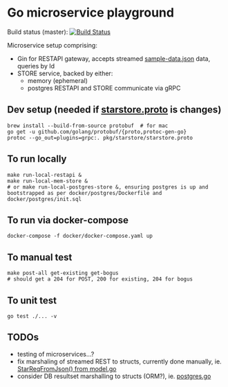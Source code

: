 Go microservice playground
==========================
Build status (master): [![Build Status](https://travis-ci.org/konrads/go-micros.svg?branch=master)](https://travis-ci.org/konrads/go-micros)

Microservice setup comprising:
* Gin for RESTAPI gateway, accepts streamed [sample-data.json](sample-data.json) data, queries by Id
* STORE service, backed by either:
  * memory (ephemeral)
  * postgres
RESTAPI and STORE communicate via gRPC

Dev setup (needed if [starstore.proto](pkg/starstore/starstore.proto) is changes)
---------------------------------------------------------------------------------
```
brew install --build-from-source protobuf  # for mac
go get -u github.com/golang/protobuf/{proto,protoc-gen-go}
protoc --go_out=plugins=grpc:. pkg/starstore/starstore.proto
```

To run locally
--------------
```
make run-local-restapi &
make run-local-mem-store &
# or make run-local-postgres-store &, ensuring postgres is up and bootstrapped as per docker/postgres/Dockerfile and docker/postgres/init.sql
```

To run via docker-compose
-------------------------
```
docker-compose -f docker/docker-compose.yaml up
```

To manual test
--------------
```
make post-all get-existing get-bogus
# should get a 204 for POST, 200 for existing, 204 for bogus
```

To unit test
------------
```
go test ./... -v
```

TODOs
-----
* testing of microservices...?
* fix marshaling of streamed REST to structs, currently done manually, ie. [StarReqFromJson() from model.go](pkg/model/model.go)
* consider DB resultset marshalling to structs (ORM?), ie. [postgres.go](pkg/db/postgres.go)
